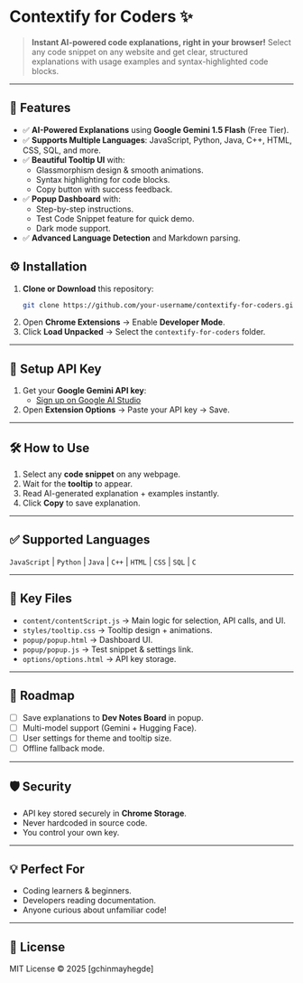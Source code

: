 # Contextify for Coders ✨
> **Instant AI-powered code explanations, right in your browser!**
> Select any code snippet on any website and get clear, structured explanations with usage examples and syntax-highlighted code blocks.

---

## 🚀 Features
- ✅ **AI-Powered Explanations** using **Google Gemini 1.5 Flash** (Free Tier).
- ✅ **Supports Multiple Languages**: JavaScript, Python, Java, C++, HTML, CSS, SQL, and more.
- ✅ **Beautiful Tooltip UI** with:
  - Glassmorphism design & smooth animations.
  - Syntax highlighting for code blocks.
  - Copy button with success feedback.
- ✅ **Popup Dashboard** with:
  - Step-by-step instructions.
  - Test Code Snippet feature for quick demo.
  - Dark mode support.
- ✅ **Advanced Language Detection** and Markdown parsing.

## ⚙️ Installation
1. **Clone or Download** this repository:
   ```bash
   git clone https://github.com/your-username/contextify-for-coders.git
   ```
2. Open **Chrome Extensions** → Enable **Developer Mode**.
3. Click **Load Unpacked** → Select the `contextify-for-coders` folder.

---

## 🔑 Setup API Key
1. Get your **Google Gemini API key**:
   - [Sign up on Google AI Studio](https://ai.google.dev/gemini-api/docs/get-started/tutorial?lang=javascript)
2. Open **Extension Options** → Paste your API key → Save.

---

## 🛠 How to Use
1. Select any **code snippet** on any webpage.
2. Wait for the **tooltip** to appear.
3. Read AI-generated explanation + examples instantly.
4. Click **Copy** to save explanation.

---

## ✅ Supported Languages
`JavaScript` | `Python` | `Java` | `C++` | `HTML` | `CSS` | `SQL` | `C`

---

## 📌 Key Files
- `content/contentScript.js` → Main logic for selection, API calls, and UI.
- `styles/tooltip.css` → Tooltip design + animations.
- `popup/popup.html` → Dashboard UI.
- `popup/popup.js` → Test snippet & settings link.
- `options/options.html` → API key storage.

---

## 🔮 Roadmap
- [ ] Save explanations to **Dev Notes Board** in popup.
- [ ] Multi-model support (Gemini + Hugging Face).
- [ ] User settings for theme and tooltip size.
- [ ] Offline fallback mode.

---

## 🛡 Security
- API key stored securely in **Chrome Storage**.
- Never hardcoded in source code.
- You control your own key.

---

## 💡 Perfect For
- Coding learners & beginners.
- Developers reading documentation.
- Anyone curious about unfamiliar code!

---

## 📜 License
MIT License © 2025 [gchinmayhegde]
